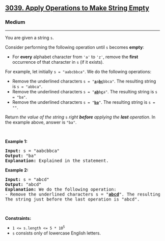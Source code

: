 <h2><a href="https://leetcode.com/problems/apply-operations-to-make-string-empty/">3039. Apply Operations to Make String Empty</a></h2><h3>Medium</h3><hr><div bis_skin_checked="1"><p>You are given a string <code>s</code>.</p>

<p>Consider performing the following operation until <code>s</code> becomes <strong>empty</strong>:</p>

<ul>
	<li>For <strong>every</strong> alphabet character from <code>'a'</code> to <code>'z'</code>, remove the <strong>first</strong> occurrence of that character in <code>s</code> (if it exists).</li>
</ul>

<p>For example, let initially <code>s = "aabcbbca"</code>. We do the following operations:</p>

<ul>
	<li>Remove the underlined characters <code>s = "<u><strong>a</strong></u>a<strong><u>bc</u></strong>bbca"</code>. The resulting string is <code>s = "abbca"</code>.</li>
	<li>Remove the underlined characters <code>s = "<u><strong>ab</strong></u>b<u><strong>c</strong></u>a"</code>. The resulting string is <code>s = "ba"</code>.</li>
	<li>Remove the underlined characters <code>s = "<u><strong>ba</strong></u>"</code>. The resulting string is <code>s = ""</code>.</li>
</ul>

<p>Return <em>the value of the string </em><code>s</code><em> right <strong>before</strong> applying the <strong>last</strong> operation</em>. In the example above, answer is <code>"ba"</code>.</p>

<p>&nbsp;</p>
<p><strong class="example">Example 1:</strong></p>

<pre><strong>Input:</strong> s = "aabcbbca"
<strong>Output:</strong> "ba"
<strong>Explanation:</strong> Explained in the statement.
</pre>

<p><strong class="example">Example 2:</strong></p>

<pre><strong>Input:</strong> s = "abcd"
<strong>Output:</strong> "abcd"
<strong>Explanation:</strong> We do the following operation:
- Remove the underlined characters s = "<u><strong>abcd</strong></u>". The resulting string is s = "".
The string just before the last operation is "abcd".
</pre>

<p>&nbsp;</p>
<p><strong>Constraints:</strong></p>

<ul>
	<li><code>1 &lt;= s.length &lt;= 5 * 10<sup>5</sup></code></li>
	<li><code>s</code> consists only of lowercase English letters.</li>
</ul>
</div>